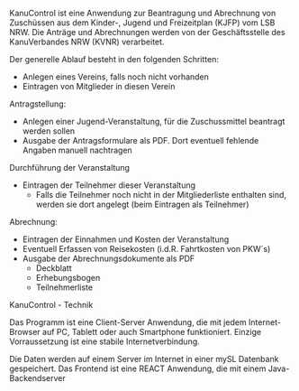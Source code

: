 KanuControl ist eine Anwendung zur Beantragung und Abrechnung von Zuschüssen aus dem Kinder-, Jugend und Freizeitplan (KJFP) vom LSB NRW. 
Die Anträge und Abrechnungen werden von der Geschäftsstelle des KanuVerbandes NRW (KVNR) verarbeitet.

Der generelle Ablauf besteht in den folgenden Schritten:
  - Anlegen eines Vereins, falls noch nicht vorhanden
  - Eintragen von Mitglieder in diesen Verein

  Antragstellung:
  - Anlegen einer Jugend-Veranstaltung, für die Zuschussmittel beantragt werden sollen
  - Ausgabe der Antragsformulare als PDF. Dort eventuell fehlende Angaben manuell nachtragen

  Durchführung der Veranstaltung
  - Eintragen der Teilnehmer dieser Veranstaltung
    - Falls die Teilnehmer noch nicht in der Mitgliederliste enthalten sind, werden sie dort angelegt (beim Eintragen als Teilnehmer)
   
  Abrechnung:
  - Eintragen der Einnahmen und Kosten der Veranstaltung
  - Eventuell Erfassen von Reisekosten (i.d.R. Fahrtkosten von PKW´s)
  - Ausgabe der Abrechnungsdokumente als PDF
    - Deckblatt
    - Erhebungsbogen
    - Teilnehmerliste

   KanuControl - Technik

   Das Programm ist eine Client-Server Anwendung, die mit jedem Internet-Browser auf PC, Tablett oder auch Smartphone funktioniert. 
   Einzige Vorraussetzung ist eine stabile Internetverbindung.

   Die Daten werden auf einem Server im Internet in einer mySL Datenbank gespeichert. 
   Das Frontend ist eine REACT Anwendung, die mit einem Java-Backendserver 
   
